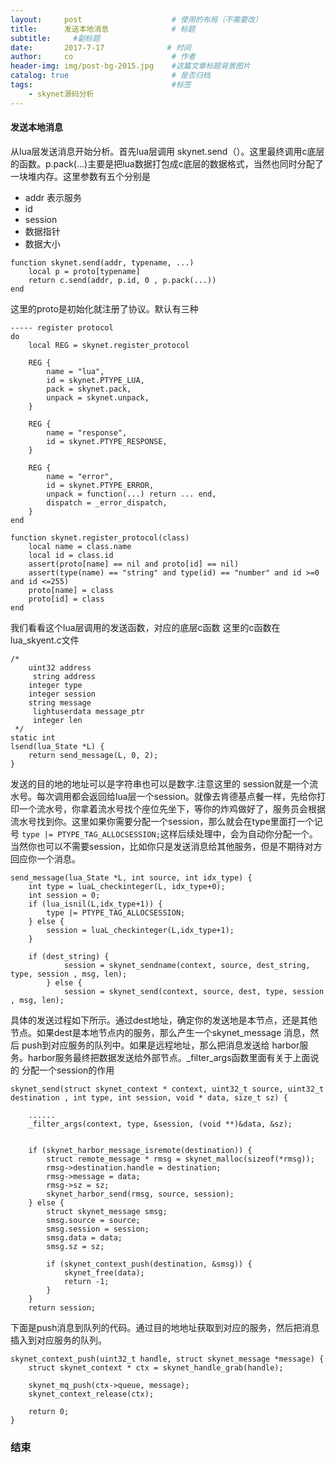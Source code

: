 ```yaml
---
layout:     post                    # 使用的布局（不需要改）
title:      发送本地消息              # 标题 
subtitle:     #副标题
date:       2017-7-17              # 时间
author:     co                      # 作者
header-img: img/post-bg-2015.jpg    #这篇文章标题背景图片
catalog: true                       # 是否归档
tags:                               #标签
    - skynet源码分析
---
```

#### 发送本地消息
从lua层发送消息开始分析。首先lua层调用 skynet.send（）。这里最终调用c底层的函数。p.pack(...)主要是把lua数据打包成c底层的数据格式，当然也同时分配了一块堆内存。这里参数有五个分别是 
- addr 表示服务
- id 
- session 
- 数据指针
- 数据大小


```
function skynet.send(addr, typename, ...)
	local p = proto[typename]
	return c.send(addr, p.id, 0 , p.pack(...))
end
```
这里的proto是初始化就注册了协议。默认有三种
```
----- register protocol
do
	local REG = skynet.register_protocol

	REG {
		name = "lua",
		id = skynet.PTYPE_LUA,
		pack = skynet.pack,
		unpack = skynet.unpack,
	}

	REG {
		name = "response",
		id = skynet.PTYPE_RESPONSE,
	}

	REG {
		name = "error",
		id = skynet.PTYPE_ERROR,
		unpack = function(...) return ... end,
		dispatch = _error_dispatch,
	}
end

function skynet.register_protocol(class)
	local name = class.name
	local id = class.id
	assert(proto[name] == nil and proto[id] == nil)
	assert(type(name) == "string" and type(id) == "number" and id >=0 and id <=255)
	proto[name] = class
	proto[id] = class
end

```
我们看看这个lua层调用的发送函数，对应的底层c函数 这里的c函数在 lua_skyent.c文件
```
/*
	uint32 address
	 string address
	integer type
	integer session
	string message
	 lightuserdata message_ptr
	 integer len
 */
static int
lsend(lua_State *L) {
	return send_message(L, 0, 2);
}
```
发送的目的地的地址可以是字符串也可以是数字.注意这里的 session就是一个流水号。每次调用都会返回给lua层一个session。就像去肯德基点餐一样，先给你打印一个流水号，你拿着流水号找个座位先坐下，等你的炸鸡做好了，服务员会根据流水号找到你。这里如果你需要分配一个session，那么就会在type里面打一个记号 `type |= PTYPE_TAG_ALLOCSESSION;`这样后续处理中，会为自动你分配一个。当然你也可以不需要session，比如你只是发送消息给其他服务，但是不期待对方回应你一个消息。

```
send_message(lua_State *L, int source, int idx_type) {
	int type = luaL_checkinteger(L, idx_type+0);
	int session = 0;
	if (lua_isnil(L,idx_type+1)) {
		type |= PTYPE_TAG_ALLOCSESSION;
	} else {
		session = luaL_checkinteger(L,idx_type+1);
	}

	if (dest_string) {
			session = skynet_sendname(context, source, dest_string, type, session , msg, len);
		} else {
			session = skynet_send(context, source, dest, type, session , msg, len);

```
具体的发送过程如下所示。通过dest地址，确定你的发送地是本节点，还是其他节点。如果dest是本地节点内的服务，那么产生一个skynet_message 消息，然后 push到对应服务的队列中。如果是远程地址，那么把消息发送给 harbor服务。harbor服务最终把数据发送给外部节点。_filter_args函数里面有关于上面说的 分配一个session的作用

```
skynet_send(struct skynet_context * context, uint32_t source, uint32_t destination , int type, int session, void * data, size_t sz) {

	......
	_filter_args(context, type, &session, (void **)&data, &sz);

	
	if (skynet_harbor_message_isremote(destination)) {
		struct remote_message * rmsg = skynet_malloc(sizeof(*rmsg));
		rmsg->destination.handle = destination;
		rmsg->message = data;
		rmsg->sz = sz;
		skynet_harbor_send(rmsg, source, session);
	} else {
		struct skynet_message smsg;
		smsg.source = source;
		smsg.session = session;
		smsg.data = data;
		smsg.sz = sz;

		if (skynet_context_push(destination, &smsg)) {
			skynet_free(data);
			return -1;
		}
	}
	return session;

```

下面是push消息到队列的代码。通过目的地地址获取到对应的服务，然后把消息插入到对应服务的队列。
```
skynet_context_push(uint32_t handle, struct skynet_message *message) {
	struct skynet_context * ctx = skynet_handle_grab(handle);

	skynet_mq_push(ctx->queue, message);
	skynet_context_release(ctx);

	return 0;
}
```

### 结束